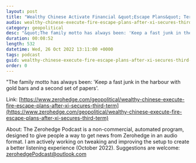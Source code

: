 ```yaml
---
layout: post
title: "Wealthy Chinese Activate Financial &quot;Escape Plans&quot; Terrified Of Xi's Coming Reign Of Terror, And Why This Is Good News For Bitcoin"
audio: wealthy-chinese-execute-fire-escape-plans-after-xi-secures-third-term-1
category: geopolitical
desc: "&quot;The family motto has always been: 'Keep a fast junk in the harbour with gold bars and a second set of papers'. "
duration: 00:08:52
length: 532
datetime: Wed, 26 Oct 2022 13:11:00 +0000
tags: podcast
guid: wealthy-chinese-execute-fire-escape-plans-after-xi-secures-third-term-0
order: 0
---
```

&quot;The family motto has always been: 'Keep a fast junk in the harbour with gold bars and a second set of papers'. 

Link: [https://www.zerohedge.com/geopolitical/wealthy-chinese-execute-fire-escape-plans-after-xi-secures-third-term](https://www.zerohedge.com/geopolitical/wealthy-chinese-execute-fire-escape-plans-after-xi-secures-third-term)

About: The Zerohedge Podcast is a non-commercial, automated program, designed to give people a way to get news from Zerohedge in an audio format.  I am actively working on tweaking and improving the setup to create a better listening experience (October 2022).  Suggestions are welcome: [zerohedgePodcast@outlook.com](mailto:zerohedgePodcast@outlook.com)